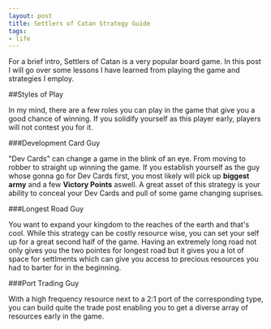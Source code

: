 ```yaml
---
layout: post
title: Settlers of Catan Strategy Guide
tags:
- life
---
```


For a brief intro, Settlers of Catan is a very popular board game. In this post I will go over some lessons I have learned from playing the game and strategies I employ.

##Styles of Play

In my mind, there are a few roles you can play in the game that give you a good chance of winning. If you solidify yourself as this player early, players will not contest you for it.

###Development Card Guy

"Dev Cards" can change a game in the blink of an eye. From moving to robber to straight up winning the game. If you establish yourself as the guy whose gonna go for Dev Cards first, you most likely will pick up **biggest army** and a few **Victory Points** aswell. A great asset of this strategy is your ability to conceal your Dev Cards and pull of some game changing suprises. 

###Longest Road Guy

You want to expand your kingdom to the reaches of the earth and that's cool. While this strategy can be costly resource wise, you can set your self up for a great second half of the game. Having an extremely long road not only gives you the two pointes for longest road but it gives you a lot of space for settlments which can give you access to precious resources you had to barter for in the beginning. 

###Port Trading Guy

With a high frequency resource next to a 2:1 port of the corresponding type, you can build quite the trade post enabling you to get a diverse array of resources early in the game.

